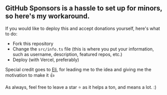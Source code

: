 ## GitHub Sponsors is a hassle to set up for minors, so here's my workaround.


If you would like to deploy this and accept donations yourself, here's what to do:
- Fork this repository
- Change the `src/info.ts` file (this is where you put your information, such as username, description, featured repos, etc.)
- Deploy (with Vercel, preferably)

Special credit goes to [Eli](https://github.com/hox), for leading me to the idea and giving me the motivation to make it :+1:

As always, feel free to leave a star :star: as it helps a ton, and means a lot. :)
